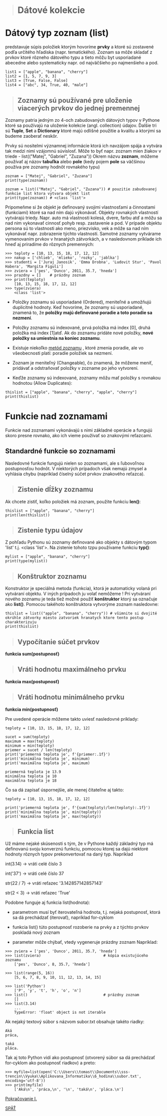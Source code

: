 ># Dátové kolekcie


# Dátový typ zoznam (list) 

predstavuje súpis položiek ktorým hovoríme **prvky** a ktoré sú zostavené podľa určitého hľadiska (napr. tematického). Zoznam sa môže skladať z prvkov ktoré rôzneho dátového typu a tieto môžu byt usporiadané abecedne alebo systematicky napr. od najväčšieho po najmenšieho a pod. 
~~~
list1 = ["apple", "banana", "cherry"]
list2 = [1, 5, 7, 9, 3]
list3 = [True, False, False]
list4 = ["abc", 34, True, 40, "male"]
~~~
> ## Zoznamy sú používané pre uloženie viacerých prvkov do jednej premennej

Zoznamy patria jedným zo 4-och zabudovaných dátových typov v Pythone ktoré sa používajú na uloženie kolekcie (angl. collection) údajov. Ďalšie tri sú **Tuple**, **Set** a **Dictionary** ktoré majú odlišné použitie a kvalitu a ktorými sa budeme zaoberať neskôr. 

Prvky sú nositelmi významnej informácie ktorá ich navzájom spája a vytvára tak medzi nimi vzájomnú súvislosť. Môže to byť napr. zoznam mien žiakov v triede - list(("Matej", "Gabriel", "Zuzana")) Okrem názvu **zoznam**, môžeme používať aj názov **tabuľka** alebo **pole** (kedy pojem **pole** sa väčšinou používa pre zoznamy hodnôt rovnakého typu) 
~~~
zoznam = ["Matej", "Gabriel", "Zuzana"]
print(type(zoznam))

zoznam = list(("Matej", "Gabriel", "Zuzana")) # pouzitie zabudovanej funkcie list ktora vytvara objekt list
print(type(zoznam)) # <class 'list'>
~~~
Pripomeňme si že objekt je definovaný svojimi vlastnosťami a činnostami (funkciami) ktoré sa nad ním dajú výkonávať. Objekty rovnakých vlastností vytvárajú triedy. Napr. auto má vlastnosti kolesá, dvere, farbu atď a môžu sa nad nim vykonavať cinnosť pohyb resp. zastavenie a pod. V prípade objektu persona sú to vlastnosti ako meno, priezvisko, vek a môže sa nad ním vykonávať napr. zobrazenie týchto vlastností. Samotné zoznamy vytvárame vymenovaním prvkov v hranatých zátvorkách, a v nasledovnom príklade ich hneď aj priradíme do rôznych premenných:
~~~
>>> teploty = [10, 13, 15, 18, 17, 12, 12]
>>> nakup = ['chlieb', 'mlieko', 'rozky', 'jablka']
>>> studenti = ['Juraj Janosik', 'Emma Drobna', 'Ludovit Stur', 'Pavol Habera', 'Margita Figuli']
>>> zviera = ['pes', 'Dunco', 2011, 35.7, 'hneda']
>>> prazdny = []    # prázdny zoznam
>>> print(teploty)
    [10, 13, 15, 18, 17, 12, 12]
>>> type(zviera)
    <class 'list'>
~~~

* Položky zoznamu sú usporiadané (Ordered), meniteľné a umožňujú duplicitné hodnoty. Keď hovoríme, že zoznamy sú usporiadané, znamená to, že **položky majú definované poradie a toto poradie sa nezmení**.

* Položky zoznamu sú indexované, prvá položka má index [0], druhá položka má index [1]atď. Ak do zoznamu pridáte nové položky, **nové položky sa umiestnia na koniec zoznamu**. 
* Existuje niekoľko [metód zoznamu](https://www.w3schools.com/python/python_lists_methods.asp) , ktoré zmenia poradie, ale vo všeobecnosti platí: poradie položiek sa nezmení.
* Zoznam je meniteľný (Changeable), čo znamená, že môžeme meniť, pridávať a odstraňovať položky v zozname po jeho vytvorení.
* Keďže zoznamy sú indexované, zoznamy môžu mať položky s rovnakou hodnotou (Allow Duplicates):
~~~
thislist = ["apple", "banana", "cherry", "apple", "cherry"]
print(thislist)
~~~
# Funkcie nad zoznamami

Funkcie nad zoznamami vykonávajú s nimi základné operácie a fungujú skoro presne rovnako, ako ich vieme používať so znakovými reťazcami.

## Standardné funkcie so zoznamami
Nasledovné funkcie fungujú nielen so zoznamami, ale s ľubovoľnou postupnosťou hodnôt. V niektorých prípadoch však nemajú zmysel a vyhlásia chybu (napríklad číselný súčet prvkov znakového reťazca).
> ## Zistenie dĺžky zoznamu

Ak chcete zistiť, koľko položiek má zoznam, použite funkciu **len()**:
~~~
thislist = ["apple", "banana", "cherry"]
print(len(thislist))
~~~
> ## Zistenie typu údajov
Z pohľadu Pythonu sú zoznamy definované ako objekty s dátovým typom 'list' t.j. <class 'list'>. Na zistenie tohoto tzpu používame funkciu **typ()**:
~~~
mylist = ["apple", "banana", "cherry"]
print(type(mylist))
~~~
> ## Konštruktor zoznamu
Konstruktor je speciálná metoda (funkcia), ktorá je automaticky volaná pri vytváraní objektu. V iných prípadoch ju volať nemôžeme ! Pri vytváraní nového zoznamu je teda tiež možné použiť **konštruktor** ktorý sa označuje ako **list()**. Pomocou takéhoto konštruktora vytvorýme zoznam nasledovne:
~~~
thislist = list(("apple", "banana", "cherry")) # všimnite si dvojité okrúhle zátvorky miesto zatvoriek hranatych ktore tento postup charakterizuju
print(thislist)
~~~
> ## Vypočítanie súčet prvkov
**funkcia sum(postupnosť)**

> ## Vráti hodnotu maximálneho prvku
**funkcia max(postupnosť)**

> ## Vráti hodnotu minimálneho prvku
**funkcia min(postupnosť)**

Pre uvedené operácie môžeme takto uviesť nasledovné príklady:
~~~
teploty = [10, 13, 15, 18, 17, 12, 12]

sucet = sum(teploty)
maximum = max(teploty)
minimum = min(teploty)
priemer = sucet / len(teploty)
print('priemerná teplota je', f'{priemer:.1f}')
print('minimálna teplota je', minimum)
print('maximálna teplota je', maximum)

priemerná teplota je 13.9
minimálna teplota je 10
maximálna teplota je 18
~~~
Čo sa dá zapísať úspornejšie, ale menej čitateľne aj takto:
~~~
teploty = [10, 13, 15, 18, 17, 12, 12]

print('priemerná teplota je', f'{sum(teploty)/len(teploty):.1f}')
print('minimálna teplota je', min(teploty))
print('maximálna teplota je', max(teploty))
~~~

> ## Funkcia list
Už máme nejaké skúsenosti s tým, že v Pythone každý základný typ má definovanú svoju konverznú funkciu, pomocou ktorej sa dajú niektoré hodnoty rôznych typov prekonvertovať na daný typ. Napríklad

int(3.14) -> vráti celé číslo 3

int('37') -> vráti celé číslo 37

str(22 / 7) -> vráti reťazec '3.142857142857143'

str(2 < 3) -> vráti reťazec 'True'

Podobne funguje aj funkcia list(hodnota):

* parametrom musí byť iterovateľná hodnota, t.j. nejaká postupnosť, ktorá sa dá prechádzať (iterovať), napríklad for-cyklom

* funkcia list() túto postupnosť rozoberie na prvky a z týchto prvkov poskladá nový zoznam
* parameter môže chýbať, vtedy vygeneruje prázdny zoznam
Napríklad:
~~~
>>> zviera = ['pes', 'Dunco', 2011, 35.7, 'hneda']
>>> list(zviera)                            # kópia existujúceho zoznamu
    ['pes', 'Dunco', 8, 35.7, 'hneda']

>>> list(range(5, 16))
    [5, 6, 7, 8, 9, 10, 11, 12, 13, 14, 15]

>>> list('Python')
    ['P', 'y', 't', 'h', 'o', 'n']
>>> list()                                  # prázdny zoznam
    []
>>> list(3.14)
    ...
    TypeError: 'float' object is not iterable
~~~
Ak nejaký textový súbor s názvom subor.txt obsahuje takéto riadky:
~~~
Aká
práca,

taká
pláca.
~~~
Tak aj toto Python vidí ako postupnosť (otvorený súbor sa dá prechádzať for-cyklom ako postupnosť riadkov) a preto:
~~~
>>> myfile=list(open('C:\\Users\\tomast\\Documents\\sss-trencin\\Vyuka\\Aplikovana_Informatika\\6_hodina\\subor.txt', encoding='utf-8'))
>>> print(myfile)
    ['Aká\n', 'práca,\n', '\n', 'taká\n', 'pláca.\n']
~~~

[Pokračovanie I.](../13_Dalsie_operacie%20_so_zoznamami01.md)

[SPÄŤ](../../Obsah.md)